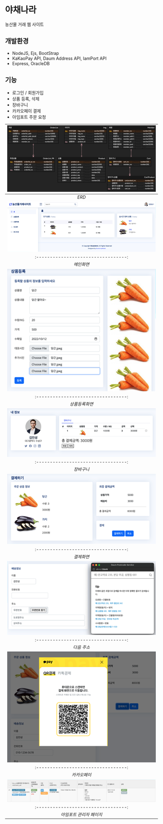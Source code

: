 # 야채나라

농산물 거래 웹 사이트

## 개발환경
 - NodeJS, Ejs, BootStrap
 - KaKaoPay API, Daum Address API, IamPort API
 - Express, OracleDB

## 기능
 - 로그인 / 회원가입
 - 상품 등록, 삭제
 - 장바구니
 - 카카오페이 결제
 - 아임포트 주문 요청

| ![그림1](/public/images/erd.png) |
| :---------------------------------: |
| _ERD_ |
| ![그림1](/public/images/main.png) |
| :---------------------------------: |
| _메인화면_ |
| ![그림1](/public/images/register.png) |
| :---------------------------------: |
| _상품등록화면_ |
| ![그림1](/public/images/cart.png) |
| :---------------------------------: |
| _장바구니_ |
| ![그림1](/public/images/payment.png) |
| :---------------------------------: |
| _결제화면_ |
| ![그림1](/public/images/address.png) |
| :---------------------------------: |
| _다음 주소_ |
| ![그림1](/public/images/kakaopay.png) |
| :---------------------------------: |
| _카카오페이_ |
| ![그림1](/public/images/iamport.png) |
| :---------------------------------: |
| _아임포트 관리자 페이지_ |